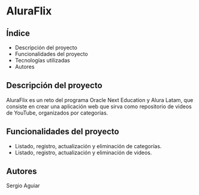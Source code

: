 # AluraFlix

## Índice
- Descripción del proyecto
- Funcionalidades del proyecto
- Tecnologías utilizadas
- Autores

## Descripción del proyecto
AluraFlix es un reto del programa Oracle Next Education y Alura Latam, que consiste en crear una aplicación web que sirva como repositorio de videos de YouTube, organizados por categorías.

## Funcionalidades del proyecto
- Listado, registro, actualización y eliminación de categorías.
- Listado, registro, actualización y eliminación de videos.

## Autores
Sergio Aguiar

